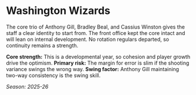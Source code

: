 # Washington Wizards

The core trio of Anthony Gill, Bradley Beal, and Cassius Winston gives the staff a clear identity to start from.
The front office kept the core intact and will lean on internal development.
No rotation regulars departed, so continuity remains a strength.

**Core strength:** This is a developmental year, so cohesion and player growth drive the optimism.
**Primary risk:** The margin for error is slim if the shooting variance swings the wrong way.
**Swing factor:** Anthony Gill maintaining two-way consistency is the swing skill.

_Season: 2025-26_
